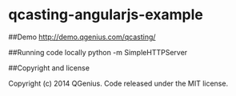 qcasting-angularjs-example
==========================

##Demo
<http://demo.qgenius.com/qcasting/>


##Running code locally
	python -m SimpleHTTPServer
	
##Copyright and license

Copyright (c) 2014 QGenius. Code released under the MIT license.
